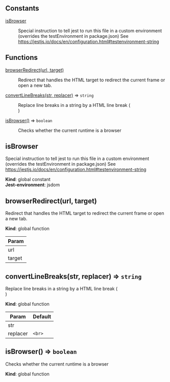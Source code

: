 ## Constants

<dl>
<dt><a href="#isBrowser">isBrowser</a></dt>
<dd><p>Special instruction to tell jest to run this file in a custom environment (overrides the testEnvironment in package.json)
See <a href="https://jestjs.io/docs/en/configuration.html#testenvironment-string">https://jestjs.io/docs/en/configuration.html#testenvironment-string</a></p>
</dd>
</dl>

## Functions

<dl>
<dt><a href="#browserRedirect">browserRedirect(url, target)</a></dt>
<dd><p>Redirect that handles the HTML <a> target
to redirect the current frame or open a new tab.</p>
</dd>
<dt><a href="#convertLineBreaks">convertLineBreaks(str, replacer)</a> ⇒ <code>string</code></dt>
<dd><p>Replace line breaks in a string by a HTML line break (<br>)</p>
</dd>
<dt><a href="#isBrowser">isBrowser()</a> ⇒ <code>boolean</code></dt>
<dd><p>Checks whether the current runtime is a browser</p>
</dd>
</dl>

<a name="isBrowser"></a>

## isBrowser
Special instruction to tell jest to run this file in a custom environment (overrides the testEnvironment in package.json)
See https://jestjs.io/docs/en/configuration.html#testenvironment-string

**Kind**: global constant  
**Jest-environment**: jsdom  
<a name="browserRedirect"></a>

## browserRedirect(url, target)
Redirect that handles the HTML <a> target
to redirect the current frame or open a new tab.

**Kind**: global function  

| Param |
| --- |
| url | 
| target | 

<a name="convertLineBreaks"></a>

## convertLineBreaks(str, replacer) ⇒ <code>string</code>
Replace line breaks in a string by a HTML line break (<br>)

**Kind**: global function  

| Param | Default |
| --- | --- |
| str |  | 
| replacer | <code>&lt;br&gt;</code> | 

<a name="isBrowser"></a>

## isBrowser() ⇒ <code>boolean</code>
Checks whether the current runtime is a browser

**Kind**: global function  
